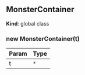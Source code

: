 <a name="MonsterContainer"></a>

## MonsterContainer
**Kind**: global class  
<a name="new_MonsterContainer_new"></a>

### new MonsterContainer(t)

| Param | Type |
| --- | --- |
| t | <code>\*</code> | 

